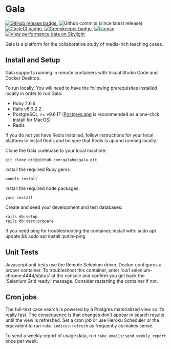 # Gala

[![GitHub release badge.](https://img.shields.io/github/release/galahq/gala.svg)](https://github.com/galahq/gala/releases)
![Github commits (since latest release)](https://img.shields.io/github/commits-since/galahq/gala/latest.svg)
[![CircleCI badge.](https://img.shields.io/circleci/project/github/galahq/gala.svg)](https://circleci.com/gh/galahq/gala)
[![Greenkeeper badge.](https://badges.greenkeeper.io/galahq/gala.svg)](https://greenkeeper.io/)
[![license](https://img.shields.io/github/license/galahq/gala.svg)](https://github.com/galahq/gala/blob/master/LICENSE)
[![View performance data on Skylight](https://badges.skylight.io/status/6Lds8pYSmCCl.svg?token=iomUc36sW5dvvuE2S9OWuezy1Svv-0WsgxAAVzY1PTA)](https://www.skylight.io/app/applications/6Lds8pYSmCCl)

Gala is a platform for the collaborative study of media-rich teaching cases.

## Install and Setup

Gala supports running in remote containers with Visual Studio Code and Docker Desktop.

To run locally, You will need to have the following prerequisites installed locally in order to run Gala:

 - Ruby 2.6.6
 - Rails v6.0.2.2
 - PostgreSQL >= v9.6.17 ([Postgres.app](https://postgresapp.com/) is recommended as a one-click install for MacOS)
 - Redis

If you do not yet have Redis installed, follow instructions for your local platform to install Redis and be sure that Redis is up and running locally.

Clone the Gala codebase to your local machine:

    git clone git@github.com:galahq/gala.git

Install the required Ruby gems:

    bundle install

Install the required node packages:

    yarn install

Create and seed your development and test databases:

    rails db:setup
    rails db:test:prepare

If you need ping for troubleshooting the container, install with: sudo apt update && sudo apt install iputils-ping

## Unit Tests

Javascript unit tests use the Remote Selenium driver.  Docker configures a proper container.  To troubleshoot this container, enter 'curl selenium-chrome:4444/status' at the console and confirm you get back the 'Selenium Grid ready.' message.  Consider restarting the container if not.

## Cron jobs

The full-text case search is powered by a Postgres materialized view so it’s
really fast. The consequence is that changes don’t appear in search results
until the view is refreshed. Set a cron job or use Heroku Scheduler or the
equivalent to run `rake indices:refresh` as frequently as makes sense.

To send a weekly report of usage data, run `rake emails:send_weekly_report` once
per week.
